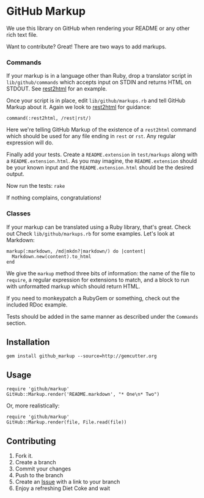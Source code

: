 GitHub Markup
=============

We use this library on GitHub when rendering your README or any other
rich text file.

Want to contribute? Great! There are two ways to add markups.


### Commands

If your markup is in a language other than Ruby, drop a translator
script in `lib/github/commands` which accepts input on STDIN and
returns HTML on STDOUT. See [rest2html][r2h] for an example.

Once your script is in place, edit `lib/github/markups.rb` and tell
GitHub Markup about it. Again we look to [rest2html][r2hc] for
guidance:

    command(:rest2html, /rest|rst/)

Here we're telling GitHub Markup of the existence of a `rest2html`
command which should be used for any file ending in `rest` or
`rst`. Any regular expression will do.

Finally add your tests. Create a `README.extension` in `test/markups`
along with a `README.extension.html`. As you may imagine, the
`README.extension` should be your known input and the
`README.extension.html` should be the desired output.

Now run the tests: `rake`

If nothing complains, congratulations!


### Classes

If your markup can be translated using a Ruby library, that's
great. Check out Check `lib/github/markups.rb` for some
examples. Let's look at Markdown:

    markup(:markdown, /md|mkdn?|markdown/) do |content|
      Markdown.new(content).to_html
    end

We give the `markup` method three bits of information: the name of the
file to `require`, a regular expression for extensions to match, and a
block to run with unformatted markup which should return HTML.

If you need to monkeypatch a RubyGem or something, check out the
included RDoc example.

Tests should be added in the same manner as described under the
`Commands` section.


Installation
-----------

    gem install github_markup --source=http://gemcutter.org


Usage
-----

    require 'github/markup'
    GitHub::Markup.render('README.markdown', "* One\n* Two")

Or, more realistically:

    require 'github/markup'
    GitHub::Markup.render(file, File.read(file))


Contributing
------------

1. Fork it.
2. Create a branch
3. Commit your changes
4. Push to the branch
5. Create an [Issue][1] with a link to your branch
6. Enjoy a refreshing Diet Coke and wait


[r2h]: http://github.com/defunkt/github_markup/tree/master/lib/github/commands/rest2html
[r2hc]: http://github.com/defunkt/github_markup/tree/master/lib/github/markups.rb#L13
[1]: http://github.com/defunkt/github_markup/issues
